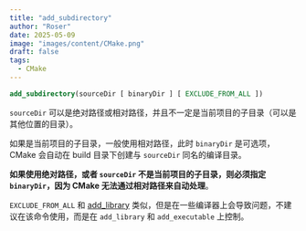 ```yaml
---
title: "add_subdirectory"
author: "Roser"
date: 2025-05-09
image: "images/content/CMake.png"
draft: false
tags:
  - CMake
---
```

```cmake
add_subdirectory(sourceDir [ binaryDir ] [ EXCLUDE_FROM_ALL ])
```

`sourceDir` 可以是绝对路径或相对路径，并且不一定是当前项目的子目录（可以是其他位置的目录）。

如果是当前项目的子目录，一般使用相对路径，此时 `binaryDir` 是可选项，CMake 会自动在 build 目录下创建与 `sourceDir` 同名的编译目录。

**如果使用绝对路径，或者 `sourceDir` 不是当前项目的子目录，则必须指定 `binaryDir`，因为 CMake 无法通过相对路径来自动处理**。

`EXCLUDE_FROM_ALL` 和 [add_library](../add_library) 类似，但是在一些编译器上会导致问题，不建议在该命令使用，而是在 `add_library` 和 `add_executable` 上控制。